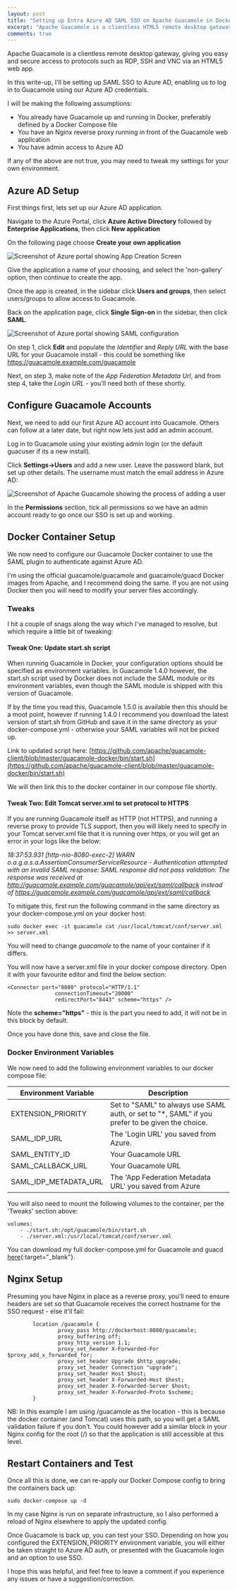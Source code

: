 ```yaml
---
layout: post
title: "Setting up Entra Azure AD SAML SSO on Apache Guacamole in Docker"
excerpt: "Apache Guacamole is a clientless HTML5 remote desktop gateway. This is a quick guide on setting up Microsoft Azure AD (Entra) SAML SSO to be able to authenticate to Guacamole running in Docker, behind an Nginx reverse proxy."
comments: true
---
```

Apache Guacamole is a clientless remote desktop gateway, giving you easy and secure access to protocols such as RDP, SSH and VNC via an HTML5 web app.

In this write-up, I'll be setting up SAML SSO to Azure AD, enabling us to log in to Guacamole using our Azure AD credentials.

I will be making the following assumptions:
- You already have Guacamole up and running in Docker, preferably defined by a Docker Compose file
- You have an Nginx reverse proxy running in front of the Guacamole web application
- You have admin access to Azure AD

If any of the above are not true, you may need to tweak my settings for your own environment.

## Azure AD Setup
First things first, lets set up our Azure AD application.

Navigate to the Azure Portal, click **Azure Active Directory** followed by **Enterprise Applications**, then click **New application**

On the following page choose **Create your own application**

<img src="/img/blog/2022-10/guacamole-sso-azure-create-app.png" class="post-img" alt="Screenshot of Azure portal showing App Creation Screen">

Give the application a name of your choosing, and select the 'non-gallery' option, then continue to create the app.

Once the app is created, in the sidebar click **Users and groups**, then select users/groups to allow access to Guacamole.

Back on the application page, click **Single Sign-on** in the sidebar, then click **SAML**.

<img src="/img/blog/2022-10/guacamole-sso-azure-config-saml.png" class="post-img" alt="Screenshot of Azure portal showing SAML configuration">

On step 1, click **Edit** and populate the *Identifier* and *Reply URL* with the base URL for your Guacamole install - this could be something like https://guacamole.example.com/guacamole

Next, on step 3, make note of the *App Federation Metadata Url*, and from step 4, take the *Login URL* - you'll need both of these shortly.

## Configure Guacamole Accounts
Next, we need to add our first Azure AD account into Guacamole. Others can follow at a later date, but right now lets just add an admin account.

Log in to Guacamole using your existing admin login (or the default guacuser if its a new install).

Click **Settings->Users** and add a new user. Leave the password blank, but set up other details. The username must match the email address in Azure AD:

<img src="/img/blog/2022-10/guacamole-sso-user-add.png" class="post-img" alt="Screenshot of Apache Guacamole showing the process of adding a user">

In the **Permissions** section, tick all permissions so we have an admin account ready to go once our SSO is set up and working.

## Docker Container Setup

We now need to configure our Guacamole Docker container to use the SAML plugin to authenticate against Azure AD.

I'm using the official guacamole/guacamole and guacamole/guacd Docker images from Apache, and I recommend doing the same. If you are not using Docker then you will need to modify your server files accordingly.

### Tweaks
I hit a couple of snags along the way which I've managed to resolve, but which require a little bit of tweaking:

#### Tweak One: Update start.sh script
When running Guacamole in Docker, your configuration options should be specified as environment variables. 
In Guacamole 1.4.0 however, the start.sh script used by Docker does not include the SAML module or its environment variables, even though the SAML module is shipped with this version of Guacamole.

If by the time you read this, Guacamole 1.5.0 is available then this should be a moot point, however if running 1.4.0 I recommend you download the latest version of start.sh from GitHub and save it in the same directory as your docker-compose.yml - otherwise your SAML variables will not be picked up.

Link to updated script here: [https://github.com/apache/guacamole-client/blob/master/guacamole-docker/bin/start.sh](https://github.com/apache/guacamole-client/blob/master/guacamole-docker/bin/start.sh)

We will then link this to the docker container in our compose file shortly.

#### Tweak Two: Edit Tomcat server.xml to set protocol to HTTPS
If you are running Guacamole itself as HTTP (not HTTPS), and running a reverse proxy to provide TLS support, then you will likely need to specify in your Tomcat server.xml file that it is running over https, or you will get an error in your logs like the below:

*18:37:53.931 [http-nio-8080-exec-2] WARN  o.a.g.a.s.a.AssertionConsumerServiceResource - Authentication attempted with an invalid SAML response: SAML response did not pass validation: The response was received at http://guacamole.example.com/guacamole/api/ext/saml/callback instead of https://guacamole.example.com/guacamole/api/ext/saml/callback*

To mitigate this, first run the following command in the same directory as your docker-compose.yml on your docker host:

```
sudo docker exec -it guacamole cat /usr/local/tomcat/conf/server.xml >> server.xml
```
You will need to change *guacamole* to the name of your container if it differs.

You will now have a server.xml file in your docker compose directory. Open it with your favourite editor and find the below section:
```
<Connector port="8080" protocol="HTTP/1.1"
               connectionTimeout="20000"
               redirectPort="8443" scheme="https" />
```
Note the **scheme="https"** - this is the part you need to add, it will not be in this block by default.

Once you have done this, save and close the file.

### Docker Environment Variables

We now need to add the following environment variables to our docker compose file:

| Environment Variable      | Description |
| ------------------------- | ----------- |
| EXTENSION_PRIORITY        | Set to "SAML" to always use SAML auth, or set to "*, SAML" if you prefer to be given the choice.       |
| SAML_IDP_URL              | The 'Login URL' you saved from Azure.        |
| SAML_ENTITY_ID            | Your Guacamole URL |
| SAML_CALLBACK_URL         | Your Guacamole URL |
| SAML_IDP_METADATA_URL     | The 'App Federation Metadata URL' you saved from Azure |

You will also need to mount the following volumes to the container, per the 'Tweaks' section above:
```
volumes:
    - ./start.sh:/opt/guacamole/bin/start.sh
    - ./server.xml:/usr/local/tomcat/conf/server.xml
```
You can download my full docker-compose.yml for Guacamole and guacd [here](/img/blog/2022-10/guacamole-sso-docker-compose.yml){:target="_blank"}.



## Nginx Setup
Presuming you have Nginx in place as a reverse proxy, you'll need to ensure headers are set so that Guacamole receives the correct hostname for the SSO request - else it'll fail:

```
        location /guacamole {
                proxy_pass http://dockerhost:8080/guacamole;
                proxy_buffering off;
                proxy_http_version 1.1;
                proxy_set_header X-Forwarded-For $proxy_add_x_forwarded_for;
                proxy_set_header Upgrade $http_upgrade;
                proxy_set_header Connection "upgrade";
                proxy_set_header Host $host;
                proxy_set_header X-Forwarded-Host $host;
                proxy_set_header X-Forwarded-Server $host;
                proxy_set_header X-Forwarded-Proto $scheme;
        }
```
NB: In this example I am using /guacamole as the location - this is because the docker container (and Tomcat) uses this path, so you will get a SAML validation failure if you don't. You could however add a similar block in your Nginx config for the root (/) so that the application is still accessible at this level.

## Restart Containers and Test
Once all this is done, we can re-apply our Docker Compose config to bring the containers back up:
```
sudo docker-compose up -d
```
In my case Nginx is run on separate infrastructure, so I also performed a reload of Nginx elsewhere to apply the updated config.

Once Guacamole is back up, you can test your SSO. Depending on how you configured the EXTENSION_PRIORITY environment variable, you will either be taken straight to Azure AD auth, or presented with the Guacamole login and an option to use SSO.

I hope this was helpful, and feel free to leave a comment if you experience any issues or have a suggestion/correction.